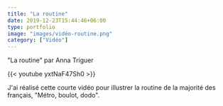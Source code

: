 ```yaml
---
title: "La routine"
date: 2019-12-23T15:44:46+06:00
type: portfolio
image: "images/vidéo-routine.png"
category: ["Vidéo"]
---
```


"La routine" par Anna Triguer

{{< youtube yxtNaF47Sh0 >}}





J'ai réalisé cette courte vidéo pour illustrer la routine de la majorité des français, "Métro, boulot, dodo".